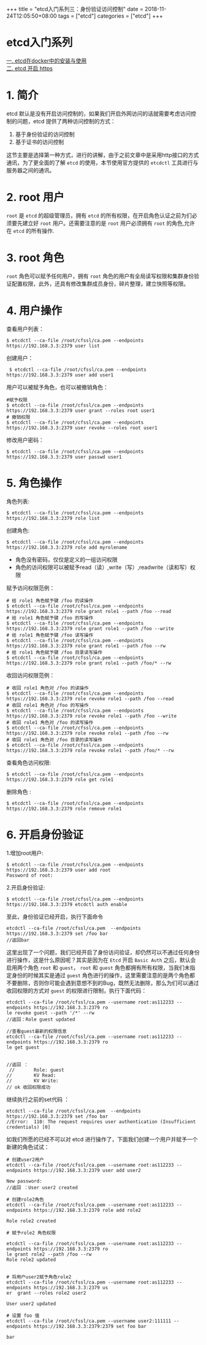 +++
title = "etcd入门系列三：身份验证访问控制"
date = 2018-11-24T12:05:50+08:00
tags = ["etcd"]
categories = ["etcd"]
+++

# etcd入门系列
[一. etcd在docker中的安装与使用](http://www.artacode.com/posts/etcd/install/)  
[二. etcd 开启 https](http://www.artacode.com/posts/etcd/enable-https/)  

# 1. 简介
etcd 默认是没有开启访问控制的，如果我们开启外网访问的话就需要考虑访问控制的问题，etcd 提供了两种访问控制的方式：
1. 基于身份验证的访问控制
2. 基于证书的访问控制 

这节主要是选择第一种方式，进行的讲解，由于之前文章中是采用http接口的方式通讯，为了更全面的了解 `etcd` 的使用，本节使用官方提供的 `etcdctl` 工具进行与服务器之间的通讯。

# 2. root 用户
`root` 是 `etcd` 的超级管理员，拥有 `etcd` 的所有权限，在开启角色认证之前为们必须要先建立好 `root` 用户。还需要注意的是 `root` 用户必须拥有 `root` 的角色,允许在 `etcd` 的所有操作.

# 3. root 角色
`root` 角色可以赋予任何用户，拥有 `root` 角色的用户有全局读写权限和集群身份验证配置权限，此外，还具有修改集群成员身份，碎片整理，建立快照等权限。
    	
# 4. 用户操作
查看用户列表：  

    $ etcdctl --ca-file /root/cfssl/ca.pem --endpoints https://192.168.3.3:2379 user list
创建用户：

     $ etcdctl --ca-file /root/cfssl/ca.pem --endpoints https://192.168.3.3:2379 user add user1
用户可以被赋予角色，也可以被撤销角色：
	
    #赋予权限
	$ etcdctl --ca-file /root/cfssl/ca.pem --endpoints https://192.168.3.3:2379 user grant --roles root user1
    # 撤销权限
	$ etcdctl --ca-file /root/cfssl/ca.pem --endpoints https://192.168.3.3:2379 user revoke --roles root user1
修改用户密码：

    $ etcdctl --ca-file /root/cfssl/ca.pem --endpoints https://192.168.3.3:2379 user passwd user1
# 5. 角色操作
角色列表:

	$ etcdctl --ca-file /root/cfssl/ca.pem --endpoints https://192.168.3.3:2379 role list
创建角色:

	$ etcdctl --ca-file /root/cfssl/ca.pem --endpoints https://192.168.3.3:2379 role add myrolename
    
- 角色没有密码，仅仅是定义的一组访问权限
- 角色的访问权限可以被赋予read（读）,write（写）,readwrite（读和写）权限

赋予访问权限范例：
```
# 给 role1 角色赋予键 /foo 的读操作
$ etcdctl --ca-file /root/cfssl/ca.pem --endpoints https://192.168.3.3:2379 role grant role1 --path /foo --read
# 给 role1 角色赋予键 /foo 的写操作
$ etcdctl --ca-file /root/cfssl/ca.pem --endpoints https://192.168.3.3:2379 role grant role1 --path /foo --write
# 给 role1 角色赋予键 /foo 读写操作
$ etcdctl --ca-file /root/cfssl/ca.pem --endpoints https://192.168.3.3:2379 role grant role1 --path /foo --rw
# 给 role1 角色赋予键 /foo 目录读写操作
$ etcdctl --ca-file /root/cfssl/ca.pem --endpoints https://192.168.3.3:2379 role grant role1 --path /foo/* --rw
```
收回访问权限范例：
```
# 收回 role1 角色对 /foo 的读操作
$ etcdctl --ca-file /root/cfssl/ca.pem --endpoints https://192.168.3.3:2379 role revoke role1 --path /foo --read
# 收回 role1 角色对 /foo 的写操作
$ etcdctl --ca-file /root/cfssl/ca.pem --endpoints https://192.168.3.3:2379 role revoke role1 --path /foo --write
# 收回 role1 角色对 /foo 的读写操作
$ etcdctl --ca-file /root/cfssl/ca.pem --endpoints https://192.168.3.3:2379 role revoke role1 --path /foo --rw
# 收回 role1 角色对 /foo 目录的读写操作
$ etcdctl --ca-file /root/cfssl/ca.pem --endpoints https://192.168.3.3:2379 role revoke role1 --path /foo/* --rw

```
查看角色访问权限:

	$ etcdctl --ca-file /root/cfssl/ca.pem --endpoints https://192.168.3.3:2379 role get role1

删除角色 :
	
	$ etcdctl --ca-file /root/cfssl/ca.pem --endpoints https://192.168.3.3:2379 role remove role1
    
# 6. 开启身份验证
1.增加root用户:

	$ etcdctl --ca-file /root/cfssl/ca.pem --endpoints https://192.168.3.3:2379 user add root
    Password of root:
2.开启身份验证:


	$ etcdctl --ca-file /root/cfssl/ca.pem --endpoints https://192.168.3.3:2379 etcdctl auth enable
至此，身份验证已经开启，执行下面命令
```
etcdctl --ca-file /root/cfssl/ca.pem  --endpoints https://192.168.3.3:2379 set /foo bar
//返回bar
```
这里出现了一个问题，我们已经开启了身份访问验证，却仍然可以不通过任何身份进行操作，这是什么原因呢？其实是因为在 `Etcd` 开启 `Basic Auth` 之后，默认会启用两个角色 `root` 和 `guest`， `root` 和 `guest` 角色都拥有所有权限，当我们未指定身份的时候其实是通过 `guest` 角色进行的操作，这里需要注意的是两个角色都不要删除，否则你可能会遇到意想不到的Bug，既然无法删除，那么为们可以通过收回权限的方式对 `guest` 的权限进行限制，执行下面代码：
```
etcdctl --ca-file /root/cfssl/ca.pem --username root:as112233 --endpoints https://192.168.3.3:2379 ro
le revoke guest --path '/*' --rw
//返回：Role guest updated

//查看guest最新的权限信息
etcdctl --ca-file /root/cfssl/ca.pem --username root:as112233 --endpoints https://192.168.3.3:2379 ro
le get guest


//返回 ：
 //       Role: guest
//        KV Read:
//        KV Write:
// ok 收回权限成功
```

继续执行之前的set代码 ：
```
etcdctl --ca-file /root/cfssl/ca.pem  --endpoints https://192.168.3.3:2379 set /foo bar
//Error:  110: The request requires user authentication (Insufficient credentials) [0]
```
如我们所愿的已经不可以对 etcd 进行操作了，下面我们创建一个用户并赋予一个新建的角色试试：
```
# 创建user2用户
etcdctl --ca-file /root/cfssl/ca.pem --username root:as112233 --endpoints https://192.168.3.3:2379 user add user2

New password: 
//返回 ：User user2 created

# 创建role2角色
etcdctl --ca-file /root/cfssl/ca.pem --username root:as112233 --endpoints https://192.168.3.3:2379 role add role2

Role role2 created

# 赋予role2 角色权限

etcdctl --ca-file /root/cfssl/ca.pem --username root:as112233 --endpoints https://192.168.3.3:2379 ro
le grant role2 --path /foo --rw
Role role2 updated


# 将用户user2赋予角色role2
etcdctl --ca-file /root/cfssl/ca.pem --username root:as112233 --endpoints https://192.168.3.3:2379 us
er  grant --roles role2 user2

User user2 updated

# 设置 foo 值
etcdctl --ca-file /root/cfssl/ca.pem --username user2:111111 --endpoints https://192.168.3.3:2379:2379 set foo bar

bar
```



